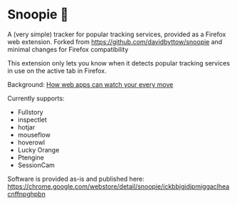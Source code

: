 # Snoopie 🐶
A (very simple) tracker for popular tracking services, provided as a Firefox web extension.
Forked from https://github.com/davidbyttow/snoopie and minimal changes for Firefox compatibility

This extension only lets you know when it detects popular tracking services in use on the active tab in Firefox.

Background: [How web apps can watch your every move](https://medium.com/@davidbyttow/how-some-web-apps-are-watching-you-5aa16fdb1161)

Currently supports:
- Fullstory
- inspectlet
- hotjar
- mouseflow
- hoverowl
- Lucky Orange
- Ptengine
- SessionCam

Software is provided as-is and published here: https://chrome.google.com/webstore/detail/snoopie/ickbbjgidjpmiggaclheacnffnpghpbn



